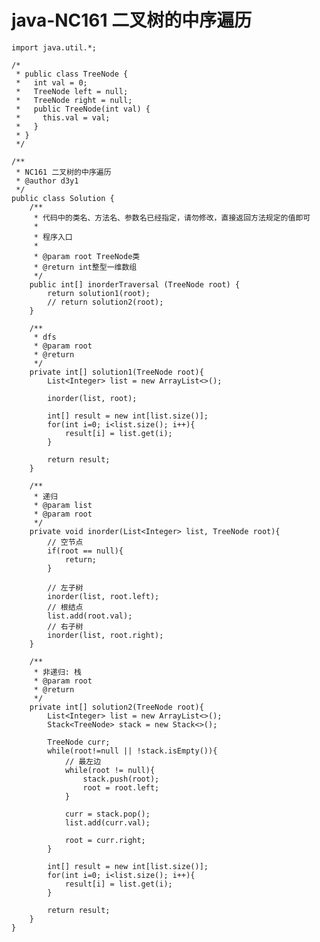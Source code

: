 # java-NC161 二叉树的中序遍历


    import java.util.*;
    
    /*
     * public class TreeNode {
     *   int val = 0;
     *   TreeNode left = null;
     *   TreeNode right = null;
     *   public TreeNode(int val) {
     *     this.val = val;
     *   }
     * }
     */
    
    /**
     * NC161 二叉树的中序遍历
     * @author d3y1
     */
    public class Solution {
        /**
         * 代码中的类名、方法名、参数名已经指定，请勿修改，直接返回方法规定的值即可
         *
         * 程序入口
         *
         * @param root TreeNode类
         * @return int整型一维数组
         */
        public int[] inorderTraversal (TreeNode root) {
            return solution1(root);
            // return solution2(root);
        }
    
        /**
         * dfs
         * @param root
         * @return
         */
        private int[] solution1(TreeNode root){
            List<Integer> list = new ArrayList<>();
    
            inorder(list, root);
    
            int[] result = new int[list.size()];
            for(int i=0; i<list.size(); i++){
                result[i] = list.get(i);
            }
    
            return result;
        }
    
        /**
         * 递归
         * @param list
         * @param root
         */
        private void inorder(List<Integer> list, TreeNode root){
            // 空节点
            if(root == null){
                return;
            }
    
            // 左子树
            inorder(list, root.left);
            // 根结点
            list.add(root.val);
            // 右子树
            inorder(list, root.right);
        }
    
        /**
         * 非递归: 栈
         * @param root
         * @return
         */
        private int[] solution2(TreeNode root){
            List<Integer> list = new ArrayList<>();
            Stack<TreeNode> stack = new Stack<>();
    
            TreeNode curr;
            while(root!=null || !stack.isEmpty()){
                // 最左边
                while(root != null){
                    stack.push(root);
                    root = root.left;
                }
    
                curr = stack.pop();
                list.add(curr.val);
                
                root = curr.right;
            }
    
            int[] result = new int[list.size()];
            for(int i=0; i<list.size(); i++){
                result[i] = list.get(i);
            }
    
            return result;
        }
    }

  

